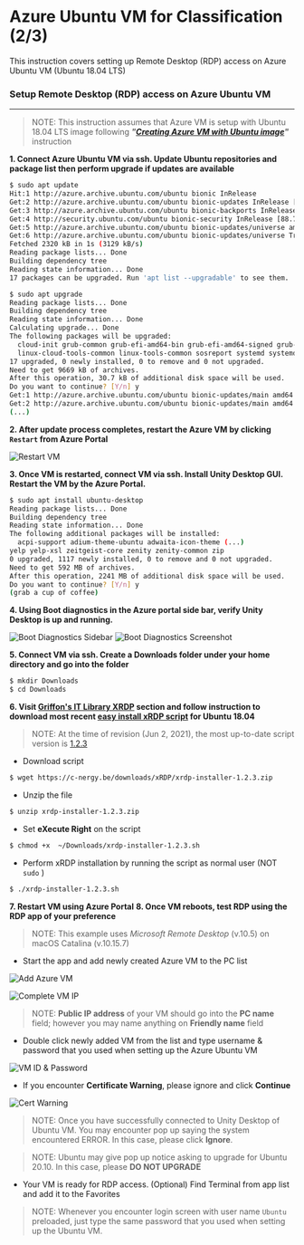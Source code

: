 # Azure Ubuntu VM for Classification (2/3)

This instruction covers setting up Remote Desktop (RDP) access on Azure Ubuntu VM (Ubuntu 18.04 LTS)

### Setup Remote Desktop (RDP) access on Azure Ubuntu VM

------

> NOTE: This instruction assumes that Azure VM is setup with Ubuntu 18.04 LTS image following ***"[Creating Azure VM with Ubuntu image](AzureVM.md)"*** instruction

**1. Connect Azure Ubuntu VM via ssh. Update Ubuntu repositories and package list then perform upgrade if updates are available**

```bash
$ sudo apt update
Hit:1 http://azure.archive.ubuntu.com/ubuntu bionic InRelease
Get:2 http://azure.archive.ubuntu.com/ubuntu bionic-updates InRelease [88.7 kB]
Get:3 http://azure.archive.ubuntu.com/ubuntu bionic-backports InRelease [74.6 kB]
Get:4 http://security.ubuntu.com/ubuntu bionic-security InRelease [88.7 kB]
Get:5 http://azure.archive.ubuntu.com/ubuntu bionic-updates/universe amd64 Packages [1707 kB]
Get:6 http://azure.archive.ubuntu.com/ubuntu bionic-updates/universe Translation-en [360 kB]
Fetched 2320 kB in 1s (3129 kB/s)                                                        
Reading package lists... Done
Building dependency tree       
Reading state information... Done
17 packages can be upgraded. Run 'apt list --upgradable' to see them.

$ sudo apt upgrade
Reading package lists... Done
Building dependency tree       
Reading state information... Done
Calculating upgrade... Done
The following packages will be upgraded:
  cloud-init grub-common grub-efi-amd64-bin grub-efi-amd64-signed grub-pc grub-pc-bin grub2-common libnss-systemd libpam-systemd libsystemd0 libudev1
  linux-cloud-tools-common linux-tools-common sosreport systemd systemd-sysv udev
17 upgraded, 0 newly installed, 0 to remove and 0 not upgraded.
Need to get 9669 kB of archives.
After this operation, 30.7 kB of additional disk space will be used.
Do you want to continue? [Y/n] y
Get:1 http://azure.archive.ubuntu.com/ubuntu bionic-updates/main amd64 libnss-systemd amd64 237-3ubuntu10.44 [105 kB]
Get:2 http://azure.archive.ubuntu.com/ubuntu bionic-updates/main amd64 libsystemd0 amd64 237-3ubuntu10.44 [209 kB]
(...)
```

**2. After update process completes, restart the Azure VM by clicking `Restart` from Azure Portal**

![Restart VM](images/2_02_azure_restart.png) 

**3. Once VM is restarted, connect VM via ssh. Install Unity Desktop GUI. Restart the VM by the Azure Portal.**

```bash
$ sudo apt install ubuntu-desktop
Reading package lists... Done
Building dependency tree       
Reading state information... Done
The following additional packages will be installed:
  acpi-support adium-theme-ubuntu adwaita-icon-theme (...)
yelp yelp-xsl zeitgeist-core zenity zenity-common zip
0 upgraded, 1117 newly installed, 0 to remove and 0 not upgraded.
Need to get 592 MB of archives.
After this operation, 2241 MB of additional disk space will be used.
Do you want to continue? [Y/n] y
(grab a cup of coffee)
```

**4. Using Boot diagnostics in the Azure portal side bar, verify Unity Desktop is up and running.**

![Boot Diagnostics Sidebar](images/2_04_azure_bootdiag_sidebar.png) ![Boot Diagnostics Screenshot](images/2_04_azure_bootdiag.png)  

**5. Connect VM via ssh. Create a Downloads folder under your home directory and go into the folder**

```bash
$ mkdir Downloads
$ cd Downloads
```

**6. Visit [Griffon's IT Library XRDP](https://c-nergy.be/blog/?cat=79) section and follow instruction to download most recent [easy install xRDP script](https://c-nergy.be/blog/?p=16817) for Ubuntu 18.04**

> NOTE: At the time of revision (Jun 2, 2021), the most up-to-date script version is [1.2.3](https://c-nergy.be/blog/?p=16817)

- Download script

```bash
$ wget https://c-nergy.be/downloads/xRDP/xrdp-installer-1.2.3.zip
```

- Unzip the file

```bash
$ unzip xrdp-installer-1.2.3.zip
```

- Set **eXecute Right** on the script

```bash
$ chmod +x  ~/Downloads/xrdp-installer-1.2.3.sh
```

- Perform xRDP installation by running the script as normal user (NOT `sudo` ) 

```bash
$ ./xrdp-installer-1.2.3.sh
```

**7. Restart VM using Azure Portal**
**8. Once VM reboots, test RDP using the RDP app of your preference**

> NOTE: This example uses *Microsoft Remote Desktop* (v.10.5) on macOS Catalina (v.10.15.7)

- Start the app and add newly created Azure VM to the PC list

![Add Azure VM](images/2_08_add_vm.png)  

![Complete VM IP](images/2_08_vm_ip.png) 

> NOTE: **Public IP address** of your VM should go into the **PC name** field; however you may name anything on **Friendly name** field

- Double click newly added VM from the list and type username & password that you used when setting up the Azure Ubuntu VM

![VM ID & Password](images/2_08_vm_idpass.png)  

- If you encounter **Certificate Warning**, please ignore and click **Continue**

![Cert Warning](images/2_08_vm_cert.png) 

> NOTE: Once you have successfully connected to Unity Desktop of Ubuntu VM. You may encounter pop up saying the system encountered ERROR. In this case, please click **Ignore**.

> NOTE:  Ubuntu may give pop up notice asking to upgrade for Ubuntu 20.10. In this case, please **DO NOT UPGRADE**

- Your VM is ready for RDP access. (Optional) Find Terminal from app list and add it to the Favorites

> NOTE: Whenever you encounter login screen with user name `Ubuntu` preloaded, just type the same password that you used when setting up the Ubuntu VM.
